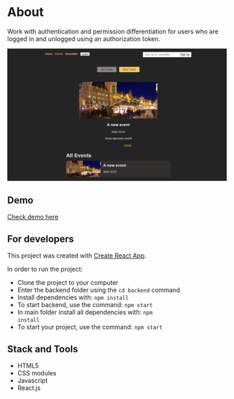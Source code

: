 # About

Work with authentication and permission differentiation for users who are logged in and unlogged using an authorization token.

<div align="center">
    <img src="https://github.com/IvanVasiunin/events-app-with-authentication/blob/main/public/app_UI.jpg" alt="UI_snapshot" />
</div>

## Demo

<a href="https://ivanvasiunin.github.io/events-app-with-authentication/">Check demo here</a>

## For developers

This project was created with
[Create React App](https://github.com/facebook/create-react-app).

In order to run the project:
- Clone the project to your computer
- Enter the backend folder using the <code>cd backend</code> command
- Install dependencies with: <code>npm install</code>
- To start backend, use the command: <code>npm start</code>
- In main folder install all dependencies with: <code>npm install</code>
- To start your project, use the command: <code>npm start</code>

## Stack and Tools

- HTML5
- CSS modules
- Javascript
- React.js
